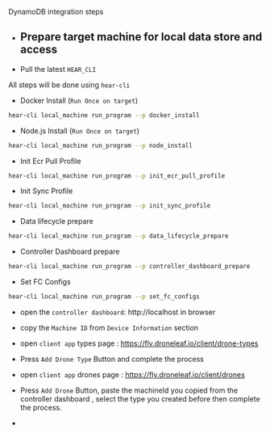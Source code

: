 DynamoDB integration steps 



- ## Prepare target machine for local data store and access

- Pull the latest `HEAR_CLI` 

All steps will be done using `hear-cli`
- Docker Install (`Run Once on target`)

```bash
hear-cli local_machine run_program --p docker_install
```

- Node.js Install (`Run Once on target`)

```bash
hear-cli local_machine run_program --p node_install
```

- Init Ecr Pull Profile

```bash
hear-cli local_machine run_program --p init_ecr_pull_profile
```

- Init Sync Profile

```bash
hear-cli local_machine run_program --p init_sync_profile
```

- Data lifecycle prepare

```bash
hear-cli local_machine run_program --p data_lifecycle_prepare
```

- Controller Dashboard prepare

```bash
hear-cli local_machine run_program --p controller_dashboard_prepare
```

- Set FC Configs

```bash
hear-cli local_machine run_program --p set_fc_configs
```



- open the `controller dashboard`: http://localhost in browser
- copy the `Machine ID` from `Device Information` section


- open `client app` types page : https://fly.droneleaf.io/client/drone-types
- Press `Add Drone Type` Button and complete the process

- open `client app` drones page : https://fly.droneleaf.io/client/drones
- Press `Add Drone` Button, paste the machineId you copied from the controller dashboard , select the type you created before then complete the process.


- 